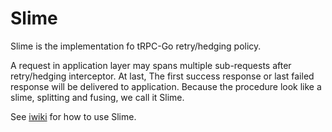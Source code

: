 
# Slime

Slime is the implementation fo tRPC-Go retry/hedging policy.

A request in application layer may spans multiple sub-requests after retry/hedging interceptor.
At last, The first success response or last failed response will be delivered to application.
Because the procedure look like a slime, splitting and fusing, we call it Slime.

See [iwiki](https://trpc.group/trpc-go/trpc-wiki/blob/main/user_guide/retry_hedging.md) for how to use Slime. 

